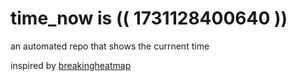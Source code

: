 # time_now is (( 1731128400640 ))

an automated repo that shows the currnent time

inspired by [breakingheatmap](https://github.com/breakingheatmap/breakingheatmap)